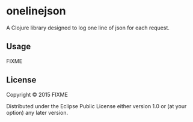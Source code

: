 # onelinejson

A Clojure library designed to log one line of json for each request.

## Usage

FIXME

## License

Copyright © 2015 FIXME

Distributed under the Eclipse Public License either version 1.0 or (at
your option) any later version.
